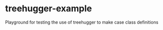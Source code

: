 treehugger-example
==================

Playground for testing the use of treehugger to make case class definitions
